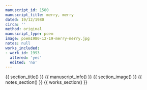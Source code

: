 ```yaml
---
manuscript_id: 1580
manuscript_title: merry, merry
dated: 19/12/1980
circa: ''
method: original
manuscript_type: poem
image: poem1980-12-19-merry-merry.jpg
notes: null
works_included:
- work_id: 1993
  altered: 'yes'
  edited: 'no'
---
```


{{ section_title() }}
{{ manuscript_info() }}
{{ section_image() }}
{{ notes_section() }}
{{ works_section() }}
